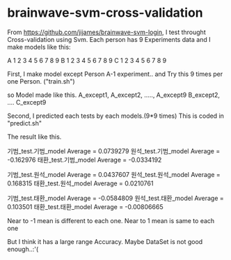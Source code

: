 
# brainwave-svm-cross-validation
From https://github.com/jijames/brainwave-svm-login, I test throught Cross-validation using Svm. Each person has 9 Experiments data and I make models like this:

A 1 2 3 4 5 6 7 8 9
B 1 2 3 4 5 6 7 8 9
C 1 2 3 4 5 6 7 8 9

First, I make model except Person A-1 experiment.. and Try this 9 times per one Person. ("train.sh")

so Model made like this.
A_except1, A_except2, ....., A_except9
B_except2, .... C_except9

Second, I predicted each tests by each models.(9*9 times) This is coded in "predict.sh"

The result like this.

기범_test.기범_model Average =  0.0739279
원석_test.기범_model Average =  -0.162976
태환_test.기범_model Average =  -0.0334192

기범_test.원석_model Average =  0.0437607
원석_test.원석_model Average =  0.168315
태환_test.원석_model Average =  0.0210761

기범_test.태환_model Average =  -0.0584809
원석_test.태환_model Average =  0.103501
태환_test.태환_model Average =  -0.00806665

Near to -1 mean is different to each one. Near to 1 mean is same to each one

But I think it has a large range Accuracy. Maybe DataSet is not good enough..:'( 
